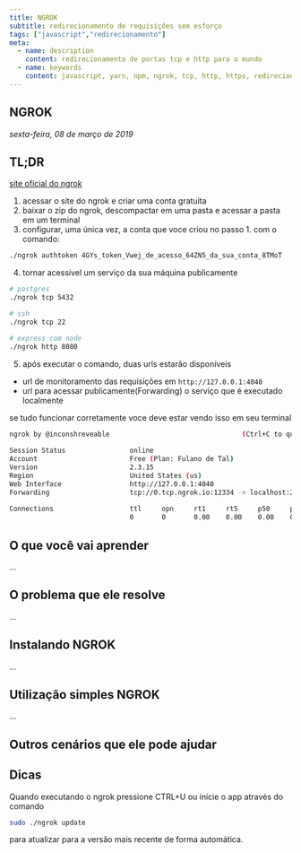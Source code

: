 ```yaml
---
title: NGROK
subtitle: redirecionamento de requisições sem esforço
tags: ["javascript","redirecionamento"]
meta:
  - name: description
    content: redirecionamento de portas tcp e http para o mundo
  - name: keywords
    content: javascript, yarn, npm, ngrok, tcp, http, https, redirecionamento
---
```


## NGROK

<TagLinks />

*sexta-feira, 08 de março de 2019*
## TL;DR
[site oficial do ngrok](https://ngrok.com/)

1. acessar o site do ngrok e criar uma conta gratuita
2. baixar o zip do ngrok, descompactar em uma pasta e acessar a pasta em um terminal
3. configurar, uma única vez, a conta que voce criou no passo 1. com o comando:
```bash
./ngrok authtoken 4GYs_token_Vwej_de_acesso_64ZN5_da_sua_conta_8TMoT
```
4. tornar acessível um serviço da sua máquina publicamente
```bash
# postgres
./ngrok tcp 5432

# ssh
./ngrok tcp 22

# express com node
./ngrok http 8080
```
5. após executar o comando, duas urls estarão disponíveis
- url de monitoramento das requisições em `http://127.0.0.1:4040`
- url para acessar publicamente(Forwarding) o serviço que é executado localmente

se tudo funcionar corretamente voce deve estar vendo isso em seu terminal
```bash
ngrok by @inconshreveable                                 (Ctrl+C to quit)
  
Session Status                online
Account                       Free (Plan: Fulano de Tal)
Version                       2.3.15
Region                        United States (us)
Web Interface                 http://127.0.0.1:4040
Forwarding                    tcp://0.tcp.ngrok.io:12334 -> localhost:22                                 
 
Connections                   ttl     opn     rt1     rt5     p50     p90                                
                              0       0       0.00    0.00    0.00    0.00  
```


## O que você vai aprender
...

## O problema que ele resolve
...

## Instalando NGROK
...

## Utilização simples NGROK
...

## Outros cenários que ele pode ajudar

## Dicas
Quando executando o ngrok pressione CTRL+U ou inicie o app através do comando
```bash
sudo ./ngrok update
```
para atualizar para a versão mais recente de forma automática.
